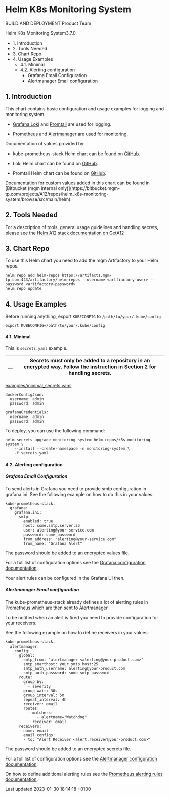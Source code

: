 # Helm K8s Monitoring System

BUILD AND DEPLOYMENT Product Team  

Helm K8s Monitoring System3.7.0

  * 1\. Introduction
  * 2\. Tools Needed
  * 3\. Chart Repo
  * 4\. Usage Examples
    * 4.1. Minimal
    * 4.2. Alerting configuration
      * Grafana Email Configuration
      * Alertmanager Email configuration

## 1\. Introduction

This chart contains basic configuration and usage examples for logging and
monitoring system.

  * [Grafana Loki](https://grafana.com/oss/loki/) and [Promtail](https://grafana.com/docs/loki/latest/clients/promtail/) are used for logging.

  * [Prometheus](https://prometheus.io/) and [Alertmanager](https://prometheus.io/docs/alerting/latest/alertmanager/) are used for monitoring.

Documentation of values provided by:

  * kube-prometheus-stack Helm chart can be found on [GitHub](https://github.com/prometheus-community/helm-charts/tree/main/charts/kube-prometheus-stack).

  * Loki Helm chart can be found on [GitHub](https://github.com/grafana/helm-charts/tree/main/charts/loki).

  * Promtail Helm chart can be found on [GitHub](https://github.com/grafana/helm-charts/tree/main/charts/promtail).

Documentation for custom values added in this chart can be found in [Bitbucket
(mgm internal only)](https://bitbucket.mgm-
tp.com/projects/A12/repos/helm_k8s-monitoring-system/browse/src/main/helm).

## 2\. Tools Needed

For a description of tools, general usage guidelines and handling secrets,
please see the [Helm A12 stack documentation on
GetA12](../../../../../../content/2022.06/BUILD_AND_DEPLOYMENT/3/asciidoc/a12-stack/index.html)

## 3\. Chart Repo

To use this Helm chart you need to add the mgm Artifactory to your Helm repos.

    
    
    helm repo add helm-repos https://artifacts.mgm-tp.com:443/artifactory/helm-repos --username <artfiactory-user> --password <artifactory-password>
    helm repo update

## 4\. Usage Examples

Before running anything, export `KUBECONFIG` to `/path/to/your/.kube/config`

    
    
    export KUBECONFIG=/path/to/your/.kube/config

#### 4.1. Minimal

This is `secrets.yaml` example.

__ |  Secrets must only be added to a repository in an encrypted way. Follow the instruction in Section 2 for handling secrets.   
---|---  
  
[examples/minimal_secrets.yaml](../../../../../../static/attachments/71974d530a9f664bb29172b832ebaa9adf97d174/e504abb5a1e7c6965d23daffbbc68381/minimal_secrets.yaml)

    
    
    dockerConfigJson:
      username: admin
      password: admin
    
    grafanaCredentials:
      username: admin
      password: admin

To deploy, you can use the following command:

    
    
    helm secrets upgrade monitoring-system helm-repos/k8s-monitoring-system \
        --install --create-namespace -n monitoring-system \
        -f secrets.yaml

#### 4.2. Alerting configuration

##### Grafana Email Configuration

To send alerts in Grafana you need to provide smtp configuration in
grafana.ini. See the following example on how to do this in your values:

    
    
    kube-prometheus-stack:
      grafana:
        grafana.ini:
          smtp:
            enabled: true
            host: some.smtp.server:25
            user: alerting@your-service.com
            password: some_password
            from_address: "alerting@your-service.com"
            from_name: "Grafana Alert"

The password should be added to an encrypted values file.

For a full list of configuration options see the [Grafana configuration
documentation](https://grafana.com/docs/grafana/latest/administration/configuration/).

Your alert rules can be configured in the Grafana UI then.

##### Alertmanager Email configuration

The kube-prometheus-stack already defines a lot of alerting rules in
Prometheus which are then sent to Alertmanager.

To be notified when an alert is fired you need to provide configuration for
your receivers.

See the following example on how to define receivers in your values:

    
    
    kube-prometheus-stack:
      alertmanager:
        config:
          global:
            smtp_from: "alertmanager <alerting@your-product.com>"
            smtp_smarthost: your.smtp.host:25
            smtp_auth_username: alerting@your-product.com
            smtp_auth_password: some_smtp_password
          route:
            group_by:
              - severity
            group_wait: 30s
            group_interval: 5m
            repeat_interval: 4h
            receiver: email
            routes:
              - matchers:
                  - alertname="Watchdog"
                receiver: email
          receivers:
          - name: email
            email_configs:
            - to: "Alert Receiver <alert.receiver@your-product.com>"

The password should be added to an encrypted secrets file.

For a full list of configuration options see the [Alertmanager configuration
documentation](https://prometheus.io/docs/alerting/latest/configuration/).

On how to define additional alerting rules see the [Prometheus alerting rules
documentation](https://prometheus.io/docs/prometheus/latest/configuration/alerting_rules/).

Last updated 2023-01-30 18:14:18 +0100

